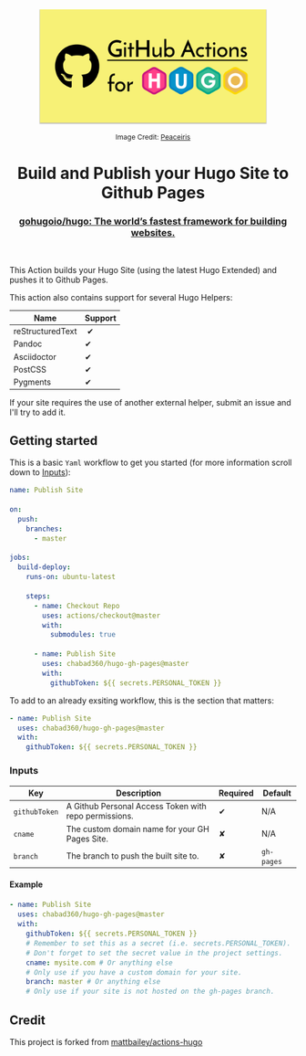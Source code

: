 <div align="center" >
  
  <img width=400  alt="Image Credit: Peaceiris" src="https://raw.githubusercontent.com/peaceiris/actions-hugo/master/images/ogp.svg?sanitize=true" />

  <p style="font-size:12px;" >
    Image Credit: <a href="https://github.com/peaceiris">Peaceiris</a>
  </p>
  
  <h1>
    Build and Publish your Hugo Site to Github Pages
  </h1>
  
  <h3>
    <a href="https://github.com/gohugoio/hugo">
      gohugoio/hugo: The world’s fastest framework for building websites.
    </a>
  </h3>

</div>

&nbsp;

This Action builds your Hugo Site (using the latest Hugo Extended) and pushes it to Github Pages.

This action also contains support for several Hugo Helpers:

| Name | Support |
| ---- | ------- |
| reStructuredText |️ ✔ |
| Pandoc | ✔ |
| Asciidoctor | ✔ |
| PostCSS | ✔ |
| Pygments | ✔ |

If your site requires the use of another external helper, submit an issue and I'll try to add it.

## Getting started

This is a basic `Yaml` workflow to get you started (for more information scroll down to [Inputs](#inputs)):

```yaml
name: Publish Site

on:
  push:
    branches:
      - master

jobs:
  build-deploy:
    runs-on: ubuntu-latest

    steps:
      - name: Checkout Repo
        uses: actions/checkout@master
        with:
          submodules: true

      - name: Publish Site
        uses: chabad360/hugo-gh-pages@master
        with:
          githubToken: ${{ secrets.PERSONAL_TOKEN }}
```

To add to an already exsiting workflow, this is the section that matters:

```yaml
- name: Publish Site
  uses: chabad360/hugo-gh-pages@master
  with:
    githubToken: ${{ secrets.PERSONAL_TOKEN }}
```

### Inputs

| Key |  Description | Required | Default |
| --- | ----------- | -------- | ------- |
| `githubToken` | A Github Personal Access Token with repo permissions. | ✔ | N/A |
| `cname` | The custom domain name for your GH Pages Site. | ✘ | N/A
| `branch` |  The branch to push the built site to. | ✘ | `gh-pages`|

#### Example

```yaml
- name: Publish Site
  uses: chabad360/hugo-gh-pages@master
  with:
    githubToken: ${{ secrets.PERSONAL_TOKEN }}
    # Remember to set this as a secret (i.e. secrets.PERSONAL_TOKEN).
    # Don't forget to set the secret value in the project settings.
    cname: mysite.com # Or anything else
    # Only use if you have a custom domain for your site.
    branch: master # Or anything else
    # Only use if your site is not hosted on the gh-pages branch.
```

## Credit

This project is forked from [mattbailey/actions-hugo](github.com/mattbailey/actions-hugo)
